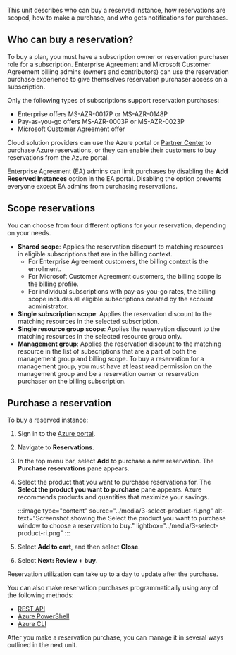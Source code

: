 This unit describes who can buy a reserved instance, how reservations are scoped, how to make a purchase, and who gets notifications for purchases.

## Who can buy a reservation?

To buy a plan, you must have a subscription owner or reservation purchaser role for a subscription. Enterprise Agreement and Microsoft Customer Agreement billing admins (owners and contributors) can use the reservation purchase experience to give themselves reservation purchaser access on a subscription.

Only the following types of subscriptions support reservation purchases:

- Enterprise offers MS-AZR-0017P or MS-AZR-0148P
- Pay-as-you-go offers MS-AZR-0003P or MS-AZR-0023P
- Microsoft Customer Agreement offer

Cloud solution providers can use the Azure portal or [Partner Center](/partner-center/azure-reservations) to purchase Azure reservations, or they can enable their customers to buy reservations from the Azure portal.

Enterprise Agreement (EA) admins can limit purchases by disabling the **Add Reserved Instances** option in the EA portal. Disabling the option prevents everyone except EA admins from purchasing reservations.

## Scope reservations

You can choose from four different options for your reservation, depending on your needs.

- **Shared scope**: Applies the reservation discount to matching resources in eligible subscriptions that are in the billing context.
  - For Enterprise Agreement customers, the billing context is the enrollment.
  - For Microsoft Customer Agreement customers, the billing scope is the billing profile.
  - For individual subscriptions with pay-as-you-go rates, the billing scope includes all eligible subscriptions created by the account administrator.
- **Single subscription scope**: Applies the reservation discount to the matching resources in the selected subscription.
- **Single resource group scope**: Applies the reservation discount to the matching resources in the selected resource group only.
- **Management group**: Applies the reservation discount to the matching resource in the list of subscriptions that are a part of both the management group and billing scope. To buy a reservation for a management group, you must have at least read permission on the management group and be a reservation owner or reservation purchaser on the billing subscription.

## Purchase a reservation

To buy a reserved instance:

1. Sign in to the [Azure portal](https://portal.azure.com/).

1. Navigate to **Reservations**.

1. In the top menu bar, select **Add** to purchase a new reservation. The **Purchase reservations** pane appears.

1. Select the product that you want to purchase reservations for. The **Select the product you want to purchase** pane appears. Azure recommends products and quantities that maximize your savings.

    :::image type="content" source="../media/3-select-product-ri.png" alt-text="Screenshot showing the Select the product you want to purchase window to choose a reservation to buy." lightbox="../media/3-select-product-ri.png" :::

1. Select **Add to cart**, and then select **Close**.

1. Select **Next: Review + buy**.

Reservation utilization can take up to a day to update after the purchase.

You can also make reservation purchases programmatically using any of the following methods:

- [REST API](/rest/api/reserved-vm-instances/reservationorder)
- [Azure PowerShell](/powershell/module/azurerm.reservations)
- [Azure CLI](/cli/azure/reservations/reservation-order)

After you make a reservation purchase, you can manage it in several ways outlined in the next unit.